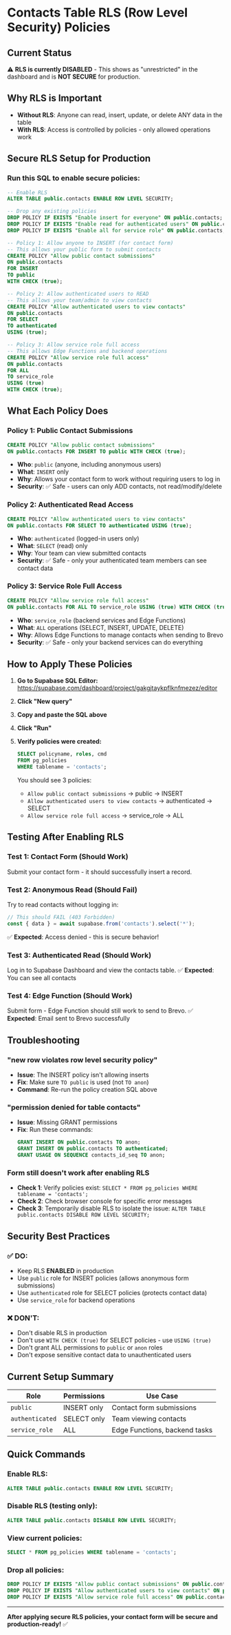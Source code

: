 # Contacts Table RLS (Row Level Security) Policies

## Current Status
⚠️ **RLS is currently DISABLED** - This shows as "unrestricted" in the dashboard and is **NOT SECURE** for production.

## Why RLS is Important
- **Without RLS**: Anyone can read, insert, update, or delete ANY data in the table
- **With RLS**: Access is controlled by policies - only allowed operations work

## Secure RLS Setup for Production

### Run this SQL to enable secure policies:

```sql
-- Enable RLS
ALTER TABLE public.contacts ENABLE ROW LEVEL SECURITY;

-- Drop any existing policies
DROP POLICY IF EXISTS "Enable insert for everyone" ON public.contacts;
DROP POLICY IF EXISTS "Enable read for authenticated users" ON public.contacts;
DROP POLICY IF EXISTS "Enable all for service role" ON public.contacts;

-- Policy 1: Allow anyone to INSERT (for contact form)
-- This allows your public form to submit contacts
CREATE POLICY "Allow public contact submissions"
ON public.contacts
FOR INSERT
TO public
WITH CHECK (true);

-- Policy 2: Allow authenticated users to READ
-- This allows your team/admin to view contacts
CREATE POLICY "Allow authenticated users to view contacts"
ON public.contacts
FOR SELECT
TO authenticated
USING (true);

-- Policy 3: Allow service role full access
-- This allows Edge Functions and backend operations
CREATE POLICY "Allow service role full access"
ON public.contacts
FOR ALL
TO service_role
USING (true)
WITH CHECK (true);
```

## What Each Policy Does

### Policy 1: Public Contact Submissions
```sql
CREATE POLICY "Allow public contact submissions"
ON public.contacts FOR INSERT TO public WITH CHECK (true);
```
- **Who**: `public` (anyone, including anonymous users)
- **What**: `INSERT` only
- **Why**: Allows your contact form to work without requiring users to log in
- **Security**: ✅ Safe - users can only ADD contacts, not read/modify/delete

### Policy 2: Authenticated Read Access
```sql
CREATE POLICY "Allow authenticated users to view contacts"
ON public.contacts FOR SELECT TO authenticated USING (true);
```
- **Who**: `authenticated` (logged-in users only)
- **What**: `SELECT` (read) only
- **Why**: Your team can view submitted contacts
- **Security**: ✅ Safe - only your authenticated team members can see contact data

### Policy 3: Service Role Full Access
```sql
CREATE POLICY "Allow service role full access"
ON public.contacts FOR ALL TO service_role USING (true) WITH CHECK (true);
```
- **Who**: `service_role` (backend services and Edge Functions)
- **What**: `ALL` operations (SELECT, INSERT, UPDATE, DELETE)
- **Why**: Allows Edge Functions to manage contacts when sending to Brevo
- **Security**: ✅ Safe - only your backend services can do everything

## How to Apply These Policies

1. **Go to Supabase SQL Editor:**
   https://supabase.com/dashboard/project/gakgjtaykpflknfmezez/editor

2. **Click "New query"**

3. **Copy and paste the SQL above**

4. **Click "Run"**

5. **Verify policies were created:**
   ```sql
   SELECT policyname, roles, cmd 
   FROM pg_policies 
   WHERE tablename = 'contacts';
   ```
   
   You should see 3 policies:
   - `Allow public contact submissions` → public → INSERT
   - `Allow authenticated users to view contacts` → authenticated → SELECT
   - `Allow service role full access` → service_role → ALL

## Testing After Enabling RLS

### Test 1: Contact Form (Should Work)
Submit your contact form - it should successfully insert a record.

### Test 2: Anonymous Read (Should Fail)
Try to read contacts without logging in:
```javascript
// This should FAIL (403 Forbidden)
const { data } = await supabase.from('contacts').select('*');
```
✅ **Expected**: Access denied - this is secure behavior!

### Test 3: Authenticated Read (Should Work)
Log in to Supabase Dashboard and view the contacts table.
✅ **Expected**: You can see all contacts

### Test 4: Edge Function (Should Work)
Submit form - Edge Function should still work to send to Brevo.
✅ **Expected**: Email sent to Brevo successfully

## Troubleshooting

### "new row violates row level security policy"
- **Issue**: The INSERT policy isn't allowing inserts
- **Fix**: Make sure `TO public` is used (not `TO anon`)
- **Command**: Re-run the policy creation SQL above

### "permission denied for table contacts"
- **Issue**: Missing GRANT permissions
- **Fix**: Run these commands:
  ```sql
  GRANT INSERT ON public.contacts TO anon;
  GRANT INSERT ON public.contacts TO authenticated;
  GRANT USAGE ON SEQUENCE contacts_id_seq TO anon;
  ```

### Form still doesn't work after enabling RLS
- **Check 1**: Verify policies exist: `SELECT * FROM pg_policies WHERE tablename = 'contacts';`
- **Check 2**: Check browser console for specific error messages
- **Check 3**: Temporarily disable RLS to isolate the issue: `ALTER TABLE public.contacts DISABLE ROW LEVEL SECURITY;`

## Security Best Practices

### ✅ DO:
- Keep RLS **ENABLED** in production
- Use `public` role for INSERT policies (allows anonymous form submissions)
- Use `authenticated` role for SELECT policies (protects contact data)
- Use `service_role` for backend operations

### ❌ DON'T:
- Don't disable RLS in production
- Don't use `WITH CHECK (true)` for SELECT policies - use `USING (true)`
- Don't grant ALL permissions to `public` or `anon` roles
- Don't expose sensitive contact data to unauthenticated users

## Current Setup Summary

| Role | Permissions | Use Case |
|------|------------|----------|
| `public` | INSERT only | Contact form submissions |
| `authenticated` | SELECT only | Team viewing contacts |
| `service_role` | ALL | Edge Functions, backend tasks |

## Quick Commands

### Enable RLS:
```sql
ALTER TABLE public.contacts ENABLE ROW LEVEL SECURITY;
```

### Disable RLS (testing only):
```sql
ALTER TABLE public.contacts DISABLE ROW LEVEL SECURITY;
```

### View current policies:
```sql
SELECT * FROM pg_policies WHERE tablename = 'contacts';
```

### Drop all policies:
```sql
DROP POLICY IF EXISTS "Allow public contact submissions" ON public.contacts;
DROP POLICY IF EXISTS "Allow authenticated users to view contacts" ON public.contacts;
DROP POLICY IF EXISTS "Allow service role full access" ON public.contacts;
```

---

**After applying secure RLS policies, your contact form will be secure and production-ready!** ✅
